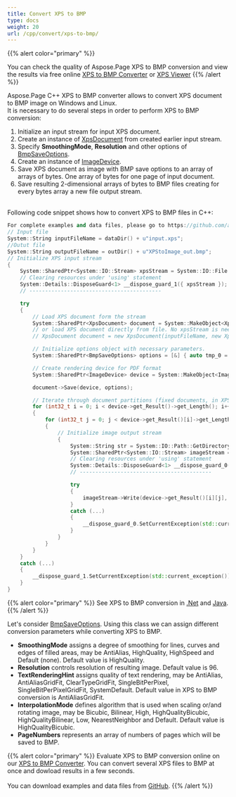```yaml
---
title: Convert XPS to BMP
type: docs
weight: 20
url: /cpp/convert/xps-to-bmp/
---
```


{{% alert color="primary" %}} 

You can check the quality of Aspose.Page XPS to BMP conversion and view the results via free online <a nofollow href="https://products.aspose.app/page/conversion/xps-to-bmp">XPS to BMP Converter</a>
or <a nofollow href="https://products.aspose.app/page/viewer/xps">XPS Viewer</a> {{% /alert %}}

Aspose.Page C++ XPS to BMP converter allows to convert XPS document to BMP image on Windows and Linux.
<br>It is necessary to do several steps in order to perform XPS to BMP conversion:
1. Initialize an input stream for input XPS document.
2. Create an instance of [XpsDocument](https://apireference.aspose.com/page/cpp/class/aspose.page.x_p_s.xps_document) from created earlier input stream.
4. Specify **SmoothingMode**, **Resolution** and other options of [BmpSaveOptions](https://apireference.aspose.com/page/cpp/class/aspose.page.x_p_s.presentation.image.bmp_save_options).
5. Create an instance of [ImageDevice](https://apireference.aspose.com/page/cpp/class/aspose.page.x_p_s.presentation.image.image_device).
6. Save XPS document as image with BMP save options to an array of arrays of bytes. One array of bytes for one page of input document.
7. Save resulting 2-dimensional arrays of bytes to BMP files creating for every bytes array a new file output stream.

<br>Following code snippet shows how to convert XPS to BMP files in C++:
<br>
```C++
For complete examples and data files, please go to https://github.com/aspose-page/Aspose.Page-for-C
// Input file
System::String inputFileName = dataDir() + u"input.xps";
//Outut file 
System::String outputFileName = outDir() + u"XPStoImage_out.bmp";
// Initialize XPS input stream
{
	System::SharedPtr<System::IO::Stream> xpsStream = System::IO::File::Open(inputFileName, System::IO::FileMode::Open, System::IO::FileAccess::Read);
	// Clearing resources under 'using' statement
	System::Details::DisposeGuard<1> __dispose_guard_1({ xpsStream });
	// ------------------------------------------

	try
	{
		// Load XPS document form the stream
		System::SharedPtr<XpsDocument> document = System::MakeObject<XpsDocument>(xpsStream, System::MakeObject<XpsLoadOptions>());
		// or load XPS document directly from file. No xpsStream is needed then.
		// XpsDocument document = new XpsDocument(inputFileName, new XpsLoadOptions());

		// Initialize options object with necessary parameters.
		System::SharedPtr<BmpSaveOptions> options = [&] { auto tmp_0 = System::MakeObject<BmpSaveOptions>(); tmp_0->set_SmoothingMode(System::Drawing::Drawing2D::SmoothingMode::HighQuality); tmp_0->set_Resolution(300); tmp_0->set_PageNumbers(System::MakeArray<int32_t>({ 1, 2, 6 })); return tmp_0; }();

		// Create rendering device for PDF format
		System::SharedPtr<ImageDevice> device = System::MakeObject<ImageDevice>();

		document->Save(device, options);

		// Iterate through document partitions (fixed documents, in XPS terms)
		for (int32_t i = 0; i < device->get_Result()->get_Length(); i++)
		{
			for (int32_t j = 0; j < device->get_Result()[i]->get_Length(); j++)
			{
				// Initialize image output stream
				{
					System::String str = System::IO::Path::GetDirectoryName(outputFileName) + u"\\" + System::IO::Path::GetFileNameWithoutExtension(outputFileName) + u"_" + (i + 1) + u"_" + (j + 1) + System::IO::Path::GetExtension(outputFileName);
					System::SharedPtr<System::IO::Stream> imageStream = System::IO::File::Open(str, System::IO::FileMode::Create, System::IO::FileAccess::Write);
					// Clearing resources under 'using' statement
					System::Details::DisposeGuard<1> __dispose_guard_0({ imageStream });
					// ------------------------------------------

					try
					{
						imageStream->Write(device->get_Result()[i][j], 0, device->get_Result()[i][j]->get_Length());
					}
					catch (...)
					{
						__dispose_guard_0.SetCurrentException(std::current_exception());
					}
				}
			}
		}
	}
	catch (...)
	{
		__dispose_guard_1.SetCurrentException(std::current_exception());
	}
}
```
{{% alert color="primary" %}}
See XPS to BMP conversion in [.Net](/page/net/convert/xps-to-bmp/) and [Java](/page/java/convert/xps-to-bmp/).
{{% /alert %}}

Let's consider [BmpSaveOptions](https://apireference.aspose.com/page/cpp/class/aspose.page.x_p_s.presentation.image.bmp_save_options). Using this class we can assign different conversion parameters while converting XPS to BMP.
<br>
- **SmoothingMode** assigns a degree of smoothing for lines, curves and edges of filled areas, may be AntiAlias, HighQuality, HighSpeed and Default (none). Default value is HighQuality.
- **Resolution** controls resolution of resulting image. Default value is 96.
- **TextRenderingHint** assigns quality of text rendering, may be AntiAlias, AntiAliasGridFit, ClearTypeGridFit, SingleBitPerPixel, SingleBitPerPixelGridFit, SystemDefault. Default value in XPS to BMP conversion is AntiAliasGridFit.
- **InterpolationMode** defines algorithm that is used when scaling or/and rotating image, may be Bicubic, Bilinear, High, HighQualityBicubic, HighQualityBilinear, Low, NearestNeighbor and Default. Default value is HighQualityBicubic.
- **PageNumbers** represents an array of numbers of pages which will be saved to BMP.

{{% alert color="primary" %}} 
Evaluate XPS to BMP conversion online on our <a nofollow href="https://products.aspose.app/page/conversion/xps-to-bmp">XPS to BMP Converter</a>. You can convert several XPS files to BMP at once and dowload results in a few seconds.
<br>
<br>
You can download examples and data files from [GitHub](https://github.com/aspose-page/Aspose.Page-for-C). {{% /alert %}} 
